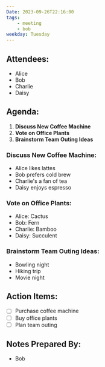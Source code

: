 ```yaml
---
Date: 2023-09-26T22:16:00
tags:
    - meeting
    - bob
weekday: Tuesday
---
```


## Attendees:

- Alice
- Bob
- Charlie
- Daisy

## Agenda:

1. **Discuss New Coffee Machine**
2. **Vote on Office Plants**
3. **Brainstorm Team Outing Ideas**

### Discuss New Coffee Machine:

- Alice likes lattes
- Bob prefers cold brew
- Charlie's a fan of tea
- Daisy enjoys espresso

### Vote on Office Plants:

- Alice: Cactus
- Bob: Fern
- Charlie: Bamboo
- Daisy: Succulent

### Brainstorm Team Outing Ideas:

- Bowling night
- Hiking trip
- Movie night

## Action Items:

- [ ] Purchase coffee machine
- [ ] Buy office plants
- [ ] Plan team outing

## Notes Prepared By:

- Bob
